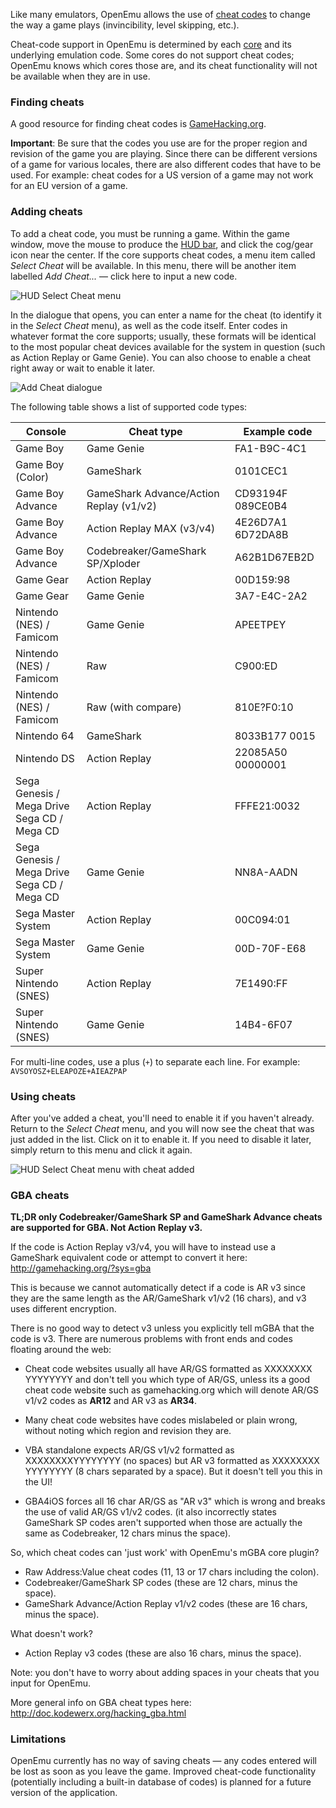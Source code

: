 Like many emulators, OpenEmu allows the use of [cheat codes](http://en.wikipedia.org/wiki/Cheating_in_video_games) to change the way a game plays (invincibility, level skipping, etc.).

Cheat-code support in OpenEmu is determined by each [core](https://github.com/OpenEmu/OpenEmu/wiki/User-guide:-Preferences:-Cores) and its underlying emulation code. Some cores do not support cheat codes; OpenEmu knows which cores those are, and its cheat functionality will not be available when they are in use.

### Finding cheats

A good resource for finding cheat codes is [GameHacking.org](http://gamehacking.org).

**Important**: Be sure that the codes you use are for the proper region and revision of the game you are playing. Since there can be different versions of a game for various locales, there are also different codes that have to be used. For example: cheat codes for a US version of a game may not work for an EU version of a game.

### Adding cheats

To add a cheat code, you must be running a game. Within the game window, move the mouse to produce the [HUD bar](#), and click the cog/gear icon near the center. If the core supports cheat codes, a menu item called *Select Cheat* will be available. In this menu, there will be another item labelled *Add Cheat...* — click here to input a new code.

![HUD Select Cheat menu](http://i.imgur.com/nz9wA5M.png)

In the dialogue that opens, you can enter a name for the cheat (to identify it in the *Select Cheat* menu), as well as the code itself. Enter codes in whatever format the core supports; usually, these formats will be identical to the most popular cheat devices available for the system in question (such as Action Replay or Game Genie). You can also choose to enable a cheat right away or wait to enable it later.

![Add Cheat dialogue](http://i.imgur.com/6nQUt58.png)

The following table shows a list of supported code types:

Console | Cheat type | Example code
--- | --- | ---
Game Boy | Game Genie | FA1-B9C-4C1
Game Boy (Color) | GameShark | 0101CEC1
Game Boy Advance | GameShark Advance/Action Replay (v1/v2) | CD93194F 089CE0B4
Game Boy Advance | Action Replay MAX (v3/v4) | 4E26D7A1 6D72DA8B
Game Boy Advance | Codebreaker/GameShark SP/Xploder | A62B1D67EB2D
Game Gear | Action Replay | 00D159:98
Game Gear | Game Genie | 3A7-E4C-2A2
Nintendo (NES) / Famicom | Game Genie | APEETPEY
Nintendo (NES) / Famicom | Raw | C900:ED
Nintendo (NES) / Famicom | Raw (with compare) | 810E?F0:10
Nintendo 64 | GameShark | 8033B177 0015
Nintendo DS | Action Replay | 22085A50 00000001
Sega Genesis / Mega Drive<br>Sega CD / Mega CD | Action Replay | FFFE21:0032
Sega Genesis / Mega Drive<br>Sega CD / Mega CD | Game Genie | NN8A-AADN
Sega Master System | Action Replay | 00C094:01
Sega Master System | Game Genie | 00D-70F-E68
Super Nintendo (SNES) | Action Replay | 7E1490:FF
Super Nintendo (SNES) | Game Genie | 14B4-6F07

For multi-line codes, use a plus (`+`) to separate each line. For example: `AVSOYOSZ+ELEAPOZE+AIEAZPAP`

### Using cheats

After you've added a cheat, you'll need to enable it if you haven't already. Return to the *Select Cheat* menu, and you will now see the cheat that was just added in the list. Click on it to enable it. If you need to disable it later, simply return to this menu and click it again.

![HUD Select Cheat menu with cheat added](http://i.imgur.com/Lgwe3Lx.png)

### GBA cheats
**TL;DR only Codebreaker/GameShark SP and GameShark Advance cheats are supported for GBA. Not Action Replay v3.**

If the code is Action Replay v3/v4, you will have to instead use a GameShark equivalent code or attempt to convert it here: http://gamehacking.org/?sys=gba

This is because we cannot automatically detect if a code is AR v3 since they are the same length as the AR/GameShark v1/v2 (16 chars), and v3 uses different encryption.

There is no good way to detect v3 unless you explicitly tell mGBA that the code is v3. There are numerous problems with front ends and codes floating around the web:
* Cheat code websites usually all have AR/GS formatted as XXXXXXXX YYYYYYYY and don't tell you which type of AR/GS, unless its a good cheat code website such as gamehacking.org which will denote AR/GS v1/v2 codes as **AR12** and AR v3 as **AR34**.

* Many cheat code websites have codes mislabeled or plain wrong, without noting which region and revision they are.

* VBA standalone expects AR/GS v1/v2 formatted as XXXXXXXXYYYYYYYY (no spaces) but AR v3 formatted as XXXXXXXX YYYYYYYY (8 chars separated by a space). But it doesn't tell you this in the UI!

* GBA4iOS forces all 16 char AR/GS as "AR v3" which is wrong and breaks the use of valid AR/GS v1/v2 codes. (it also incorrectly states GameShark SP codes aren't supported when those are actually the same as Codebreaker, 12 chars minus the space).

So, which cheat codes can 'just work' with OpenEmu's mGBA core plugin?
* Raw Address:Value cheat codes (11, 13 or 17 chars including the colon).
* Codebreaker/GameShark SP codes (these are 12 chars, minus the space).
* GameShark Advance/Action Replay v1/v2 codes (these are 16 chars, minus the space).

What doesn't work?
* Action Replay v3 codes (these are also 16 chars, minus the space).

Note: you don't have to worry about adding spaces in your cheats that you input for OpenEmu.

More general info on GBA cheat types here: http://doc.kodewerx.org/hacking_gba.html

### Limitations

OpenEmu currently has no way of saving cheats — any codes entered will be lost as soon as you leave the game. Improved cheat-code functionality (potentially including a built-in database of codes) is planned for a future version of the application.